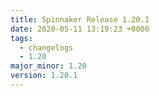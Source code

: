 ```yaml
---
title: Spinnaker Release 1.20.1
date: 2020-05-11 13:19:23 +0000
tags:
  - changelogs
  - 1.20
major_minor: 1.20
version: 1.20.1
---
```


<script src="https://gist.github.com/spinnaker-release/75d50c7b931f1089e710a0e9d1acf8c4.js?file=1.20.1.md"></script>
<script src="https://gist.github.com/spinnaker-release/75d50c7b931f1089e710a0e9d1acf8c4.js?file=1.20.0.md"></script>
